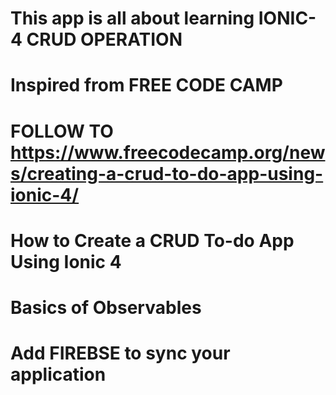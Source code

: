 # This app is all about learning IONIC-4 CRUD OPERATION

# Inspired from FREE CODE CAMP

# FOLLOW TO https://www.freecodecamp.org/news/creating-a-crud-to-do-app-using-ionic-4/

# How to Create a CRUD To-do App Using Ionic 4

# Basics of Observables

# Add FIREBSE to sync your application